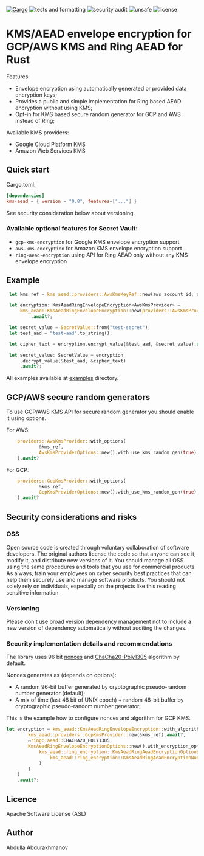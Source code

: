 [![Cargo](https://img.shields.io/crates/v/kms-aead.svg)](https://crates.io/crates/kms-aead)
![tests and formatting](https://github.com/abdolence/kms-aead-rs/workflows/tests%20&amp;%20formatting/badge.svg)
![security audit](https://github.com/abdolence/kms-aead-rs/workflows/security%20audit/badge.svg)
![unsafe](https://img.shields.io/badge/unsafe-forbidden-success.svg)
![license](https://img.shields.io/github/license/abdolence/secret-vault-rs)

# KMS/AEAD envelope encryption for GCP/AWS KMS and Ring AEAD for Rust

Features:
- Envelope encryption using automatically generated or provided data encryption keys;
- Provides a public and simple implementation for Ring based AEAD encryption without using KMS;
- Opt-in for KMS based secure random generator for GCP and AWS instead of Ring;

Available KMS providers:
- Google Cloud Platform KMS
- Amazon Web Services KMS

## Quick start

Cargo.toml:
```toml
[dependencies]
kms-aead = { version = "0.8", features=["..."] }
```
See security consideration below about versioning.

### Available optional features for Secret Vault:
- `gcp-kms-encryption` for Google KMS envelope encryption support
- `aws-kms-encryption` for Amazon KMS envelope encryption support
- `ring-aead-encryption` using API for Ring AEAD only without any KMS envelope encryption

## Example
```rust
 let kms_ref = kms_aead::providers::AwsKmsKeyRef::new(aws_account_id, aws_key_id);

 let encryption: KmsAeadRingEnvelopeEncryption<AwsKmsProvider> =
     kms_aead::KmsAeadRingEnvelopeEncryption::new(providers::AwsKmsProvider::new(&kms_ref).await?)
         .await?;

 let secret_value = SecretValue::from("test-secret");
 let test_aad = "test-aad".to_string();

 let cipher_text = encryption.encrypt_value(&test_aad, &secret_value).await?;

 let secret_value: SecretValue = encryption
     .decrypt_value(&test_aad, &cipher_text)
     .await?;
```

All examples available at [examples](examples) directory.

## GCP/AWS secure random generators
To use GCP/AWS KMS API for secure random generator you should enable it using options.

For AWS:
```rust
    providers::AwsKmsProvider::with_options(
            &kms_ref,
            AwsKmsProviderOptions::new().with_use_kms_random_gen(true),
    ).await?
```

For GCP:
```rust
    providers::GcpKmsProvider::with_options(
            &kms_ref,
            GcpKmsProviderOptions::new().with_use_kms_random_gen(true),
    ).await?
```

## Security considerations and risks

### OSS
Open source code is created through voluntary collaboration of software developers.
The original authors license the code so that anyone can see it, modify it, and
distribute new versions of it.
You should manage all OSS using the same procedures and tools that you use for
commercial products. As always, train your employees on
cyber security best practices that can help them securely 
use and manage software products.
You should not solely rely on individuals, especially on the projects like this
reading sensitive information.

### Versioning
Please don't use broad version dependency management not to include
a new version of dependency automatically without auditing the changes.

### Security implementation details and recommendations
The library uses 96 bit [nonces](https://en.wikipedia.org/wiki/Cryptographic_nonce)
and [ChaCha20-Poly1305](https://tools.ietf.org/html/rfc7539) algorithm by default.

Nonces generates as (depends on options):
- A random 96-bit buffer generated by cryptographic pseudo-random number generator (default);
- A mix of time (last 48 bit of UNIX epoch) + random 48-bit buffer by cryptographic pseudo-random number generator;

This is the example how to configure nonces and algorithm for GCP KMS:
```rust
let encryption = kms_aead::KmsAeadRingEnvelopeEncryption::with_algorithm_options(
        kms_aead::providers::GcpKmsProvider::new(&kms_ref).await?,
        &ring::aead::CHACHA20_POLY1305,
        KmsAeadRingEnvelopeEncryptionOptions::new().with_encryption_options(
            kms_aead::ring_encryption::KmsAeadRingAeadEncryptionOptions::new().with_nonce_kind(
                kms_aead::ring_encryption::KmsAeadRingAeadEncryptionNonceKind::TimeUnique
            )
        )
    )
    .await?;
```

## Licence
Apache Software License (ASL)

## Author
Abdulla Abdurakhmanov
